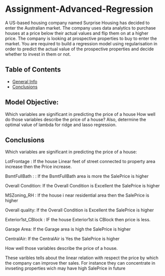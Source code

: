 # Assignment-Advanced-Regression
A US-based housing company named Surprise Housing has decided to enter the Australian market. The company uses data analytics to purchase houses at a price below their actual values and flip them on at a higher price. The company is looking at prospective properties to buy to enter the market. You are required to build a regression model using regularisation in order to predict the actual value of the prospective properties and decide whether to invest in them or not.

## Table of Contents
* [General Info](#general-information)
* [Conclusions](#conclusions)

<!-- You can include any other section that is pertinent to your problem -->

## Model Objective:

Which variables are significant in predicting the price of a house
How well do those variables describe the price of a house?
Also, determine the optimal value of lambda for ridge and lasso regression.

## Conclusions
Which variables are significant in predicting the price of a house:

LotFrontage : If the house Linear feet of street connected to property area increase then the Price increase.

BsmtFullBath : : If the BsmtFullBath area is more the SalePrice is higher

Overall Condition: If the Overall Condition is Excellent the SalePrice is higher

MSZoning_RH : If the house i near residential area then the SalePrice is higher

Overall quality: If the Overall Condition is Excellent the SalePrice is higher

Exterior1st_CBlock : IF the house Exterior1st is CBlock then price is less.

Garage Area: If the Garage area is high the SalePrice is higher

CentralAir: If the CentralAir is Yes the SalePrice is higher

How well those variables describe the price of a house.

These varibles tells about the linear relation with respect the price by which the company can improve ther sales. For instance they can concentrate in invseting properties wich may have high SalePrice in future
